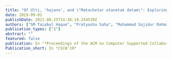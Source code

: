 ```yaml
---
title: "Of Ulti, 'hajano', and \"Matachetar otanetak datam\": Exploring Local Practices of Exchanging Confidential and Sensitive Information in Urban Bangladesh"
date: 2019-09-01
publishDate: 2021-08-25T14:36:19.254539Z
authors: ["SM Taiabul Haque", "Pratyasha Saha", "Muhammad Sajidur Rahman", "Syed Ishtiaque Ahmed"]
publication_types: ["1"]
abstract: ""
featured: false
publication: In "*Proceedings of the ACM on Computer Supported Collaborative Work*"
Publication_short: In *CSCW'19*
---
```

